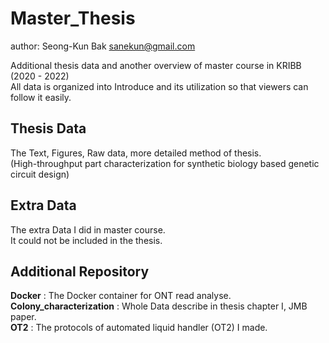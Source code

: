 # Master_Thesis

author: Seong-Kun Bak <sanekun@gmail.com>

Additional thesis data and another overview of master course in KRIBB (2020 - 2022)  
All data is organized into Introduce and its utilization so that viewers can follow it easily.

## Thesis Data

The Text, Figures, Raw data, more detailed method of thesis.  
(High-throughput part characterization for synthetic biology based genetic circuit design)


## Extra Data

The extra Data I did in master course.  
It could not be included in the thesis.


## Additional Repository

**Docker** : The Docker container for ONT read analyse.  
**Colony_characterization** : Whole Data describe in thesis chapter I, JMB paper.  
**OT2** : The protocols of automated liquid handler (OT2) I made.


